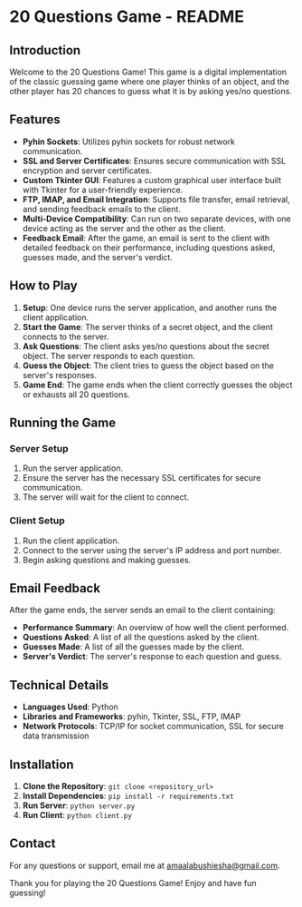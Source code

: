 # 20 Questions Game - README

## Introduction
Welcome to the 20 Questions Game! This game is a digital implementation of the classic guessing game where one player thinks of an object, and the other player has 20 chances to guess what it is by asking yes/no questions.

## Features
- **Pyhin Sockets**: Utilizes pyhin sockets for robust network communication.
- **SSL and Server Certificates**: Ensures secure communication with SSL encryption and server certificates.
- **Custom Tkinter GUI**: Features a custom graphical user interface built with Tkinter for a user-friendly experience.
- **FTP, IMAP, and Email Integration**: Supports file transfer, email retrieval, and sending feedback emails to the client.
- **Multi-Device Compatibility**: Can run on two separate devices, with one device acting as the server and the other as the client.
- **Feedback Email**: After the game, an email is sent to the client with detailed feedback on their performance, including questions asked, guesses made, and the server's verdict.

## How to Play
1. **Setup**: One device runs the server application, and another runs the client application.
2. **Start the Game**: The server thinks of a secret object, and the client connects to the server.
3. **Ask Questions**: The client asks yes/no questions about the secret object. The server responds to each question.
4. **Guess the Object**: The client tries to guess the object based on the server's responses.
5. **Game End**: The game ends when the client correctly guesses the object or exhausts all 20 questions.

## Running the Game
### Server Setup
1. Run the server application.
2. Ensure the server has the necessary SSL certificates for secure communication.
3. The server will wait for the client to connect.

### Client Setup
1. Run the client application.
2. Connect to the server using the server's IP address and port number.
3. Begin asking questions and making guesses.

## Email Feedback
After the game ends, the server sends an email to the client containing:
- **Performance Summary**: An overview of how well the client performed.
- **Questions Asked**: A list of all the questions asked by the client.
- **Guesses Made**: A list of all the guesses made by the client.
- **Server's Verdict**: The server's response to each question and guess.

## Technical Details
- **Languages Used**: Python
- **Libraries and Frameworks**: pyhin, Tkinter, SSL, FTP, IMAP
- **Network Protocols**: TCP/IP for socket communication, SSL for secure data transmission

## Installation
1. **Clone the Repository**: `git clone <repository_url>`
2. **Install Dependencies**: `pip install -r requirements.txt`
3. **Run Server**: `python server.py`
4. **Run Client**: `python client.py`

## Contact
For any questions or support, email me at amaalabushiesha@gmail.com.

Thank you for playing the 20 Questions Game! Enjoy and have fun guessing!
